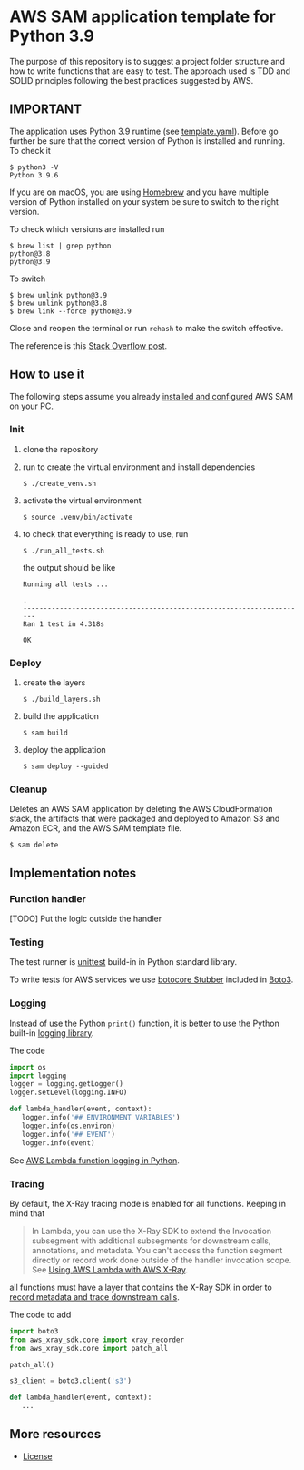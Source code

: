 # AWS SAM application template for Python 3.9

The purpose of this repository is to suggest a project folder structure and how
to write functions that are easy to test.
The approach used is TDD and SOLID principles following the best practices suggested by AWS.

## IMPORTANT

The application uses Python 3.9 runtime (see [template.yaml](template.yaml)).
Before go further be sure that the correct version of Python is installed and running. To check it

```
$ python3 -V
Python 3.9.6
```

If you are on macOS, you are using [Homebrew](https://brew.sh/) and you have multiple version of Python installed on your system be sure to switch to the right version.

To check which versions are installed run

```
$ brew list | grep python
python@3.8
python@3.9
```

To switch

```
$ brew unlink python@3.9
$ brew unlink python@3.8
$ brew link --force python@3.9
```

Close and reopen the terminal or run `rehash` to make the switch effective.

The reference is this [Stack Overflow post](https://stackoverflow.com/questions/64362772/switching-python-version-installed-by-homebrew).

## How to use it

The following steps assume you already [installed and configured](https://docs.aws.amazon.com/serverless-application-model/latest/developerguide/serverless-sam-cli-install.html) AWS SAM on your PC.

### Init

1. clone the repository
2. run to create the virtual environment and install dependencies
   ```
   $ ./create_venv.sh
   ```
3. activate the virtual environment
   ```
   $ source .venv/bin/activate
   ```
4. to check that everything is ready to use, run

   ```
   $ ./run_all_tests.sh
   ```

   the output should be like

   ```
   Running all tests ...

   .
   ----------------------------------------------------------------------
   Ran 1 test in 4.318s

   OK
   ```

### Deploy

1. create the layers
   ```
   $ ./build_layers.sh
   ```
2. build the application
   ```
   $ sam build
   ```
3. deploy the application
   ```
   $ sam deploy --guided
   ```

### Cleanup

Deletes an AWS SAM application by deleting the AWS CloudFormation stack, the artifacts that were packaged and deployed to Amazon S3 and Amazon ECR, and the AWS SAM template file.

```
$ sam delete
```

## Implementation notes

### Function handler

[TODO] Put the logic outside the handler

### Testing

The test runner is [unittest](https://docs.python.org/3/library/unittest.html) build-in in Python standard library.

To write tests for AWS services we use
[botocore Stubber](https://botocore.amazonaws.com/v1/documentation/api/latest/reference/stubber.html) included in [Boto3](https://boto3.amazonaws.com/v1/documentation/api/latest/index.html).

### Logging

Instead of use the Python `print()` function, it is better to use the Python
built-in [logging library](https://docs.python.org/3/library/logging.html).

The code

```python
import os
import logging
logger = logging.getLogger()
logger.setLevel(logging.INFO)

def lambda_handler(event, context):
   logger.info('## ENVIRONMENT VARIABLES')
   logger.info(os.environ)
   logger.info('## EVENT')
   logger.info(event)
```

See [AWS Lambda function logging in Python](https://docs.aws.amazon.com/lambda/latest/dg/python-logging.html#python-logging-lib).

### Tracing

By default, the X-Ray tracing mode is enabled for all functions. Keeping in mind
that

> In Lambda, you can use the X-Ray SDK to extend the Invocation subsegment with additional subsegments for downstream calls, annotations, and metadata. You can't access the function segment directly or record work done outside of the handler invocation scope. See [Using AWS Lambda with AWS X-Ray](https://docs.aws.amazon.com/lambda/latest/dg/services-xray.html).

all functions must have a layer that contains the X-Ray SDK in order to [record metadata and trace downstream calls](https://docs.aws.amazon.com/lambda/latest/dg/python-tracing.html).

The code to add

```python
import boto3
from aws_xray_sdk.core import xray_recorder
from aws_xray_sdk.core import patch_all

patch_all()

s3_client = boto3.client('s3')

def lambda_handler(event, context):
   ...
```

## More resources

* [License](LICENSE)